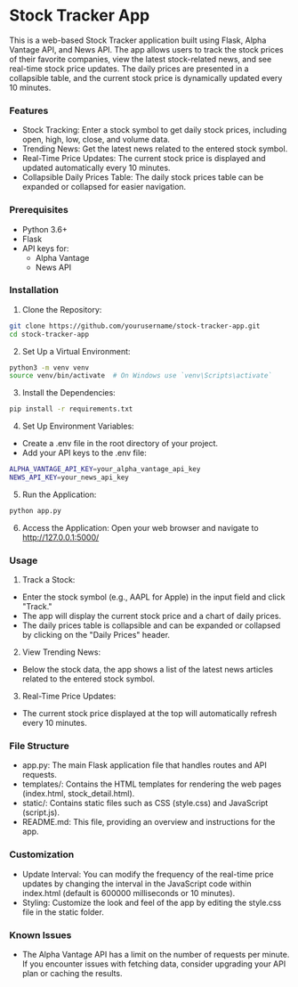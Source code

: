 # Stock Tracker App
This is a web-based Stock Tracker application built using Flask, Alpha Vantage API, and News API. The app allows users to track the stock prices of their favorite companies, view the latest stock-related news, and see real-time stock price updates. The daily prices are presented in a collapsible table, and the current stock price is dynamically updated every 10 minutes.

### Features
- Stock Tracking: Enter a stock symbol to get daily stock prices, including open, high, low, close, and volume data.
- Trending News: Get the latest news related to the entered stock symbol.
- Real-Time Price Updates: The current stock price is displayed and updated automatically every 10 minutes.
- Collapsible Daily Prices Table: The daily stock prices table can be expanded or collapsed for easier navigation.

### Prerequisites
- Python 3.6+
- Flask
- API keys for:
    - Alpha Vantage
    - News API

### Installation
1. Clone the Repository:
```bash
git clone https://github.com/yourusername/stock-tracker-app.git
cd stock-tracker-app
```

2. Set Up a Virtual Environment:
```bash
python3 -m venv venv
source venv/bin/activate  # On Windows use `venv\Scripts\activate`
```

3. Install the Dependencies:
```bash
pip install -r requirements.txt
```

4. Set Up Environment Variables:

- Create a .env file in the root directory of your project.
- Add your API keys to the .env file:
```bash
ALPHA_VANTAGE_API_KEY=your_alpha_vantage_api_key
NEWS_API_KEY=your_news_api_key
```

5. Run the Application:
```bash
python app.py
```

6. Access the Application:
Open your web browser and navigate to http://127.0.0.1:5000/

### Usage
1. Track a Stock:

- Enter the stock symbol (e.g., AAPL for Apple) in the input field and click "Track."
- The app will display the current stock price and a chart of daily prices.
- The daily prices table is collapsible and can be expanded or collapsed by clicking on the "Daily Prices" header.

2. View Trending News:

- Below the stock data, the app shows a list of the latest news articles related to the entered stock symbol.

3. Real-Time Price Updates:

- The current stock price displayed at the top will automatically refresh every 10 minutes.

### File Structure
- app.py: The main Flask application file that handles routes and API requests.
- templates/: Contains the HTML templates for rendering the web pages (index.html, stock_detail.html).
- static/: Contains static files such as CSS (style.css) and JavaScript (script.js).
- README.md: This file, providing an overview and instructions for the app.

### Customization
- Update Interval: You can modify the frequency of the real-time price updates by changing the interval in the JavaScript code within index.html (default is 600000 milliseconds or 10 minutes).
- Styling: Customize the look and feel of the app by editing the style.css file in the static folder.

### Known Issues
- The Alpha Vantage API has a limit on the number of requests per minute. If you encounter issues with fetching data, consider upgrading your API plan or caching the results.

